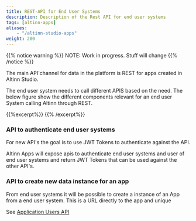 ```yaml
---
title: REST-API for End User Systems
description: Description of the Rest API for end user systems
tags: [altinn-apps]
aliases:
    - "/altinn-studio-apps"
weight: 200
---
```


{{% notice warning %}}
NOTE: Work in progress. Stuff will change
{{% /notice %}}

The main API'channel for data in the platform is REST for apps created in Altinn Studio. 

The end user system needs to call different APIS based on the need.  The below figure show the different components relevant for an 
end user System calling Altinn through REST.

{{%excerpt%}}
<object data="/solutions/altinn-apps/app-api/eus-rest/eus-rest.svg" type="image/svg+xml" style="width: 100% max-width: 1200px;"></object>
{{% /excerpt%}}

### API to authenticate end user systems 
For new API's the goal is to use JWT Tokens to authenticate against the API. 

Altinn Apps will expose apis to authenticate end user systems and user of end user systems and return JWT Tokens that can be used against the other API's. 

### API to create new data instance for an app
From end user systems it will be possible to create a instance of an App from a end user system. 
This is a URL directly to the app and unique

See [Application Users API](/altinn-api)
